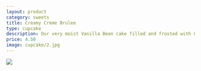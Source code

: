 ```yaml
---
layout: product
category: sweets
title: Creamy Creme Brulee
type: cupcake
description: Our very moist Vanilla Bean cake filled and frosted with Creme Brulee Buttercream, sprinkled with Raw Sugar.
price: 4.50
image: cupcake/2.jpg
---
```


![]({{site.baseurl}}/images/cupcake/2.jpg)

